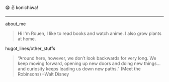  :grin: :v: konichiwa!
***
about_me
> Hi I'm Rouen, I like to read books and watch anime. I also grow plants at home.

hugot_lines/other_stuffs

> “Around here, however, we don’t look backwards for very long. We keep moving forward, opening up new doors and doing new things… and curiosity keeps leading us down new paths.”
(Meet the Robinsons) –Walt Disney
